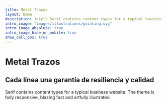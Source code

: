 ```yaml
---
title: Metal Trazos
layout: home
description: Jekyll Serif contains content types for a typical business website. The theme is fully responsive, blazing fast and artfully illustrated.
intro_image: "images/illustrations/pointing.svg"
intro_image_absolute: true
intro_image_hide_on_mobile: true
show_call_box: true
---
```


# Metal Trazos
## Cada línea una garantía de resiliencia y calidad

Serif contains content types for a typical business website. The theme is fully responsive, blazing fast and artfully illustrated.
